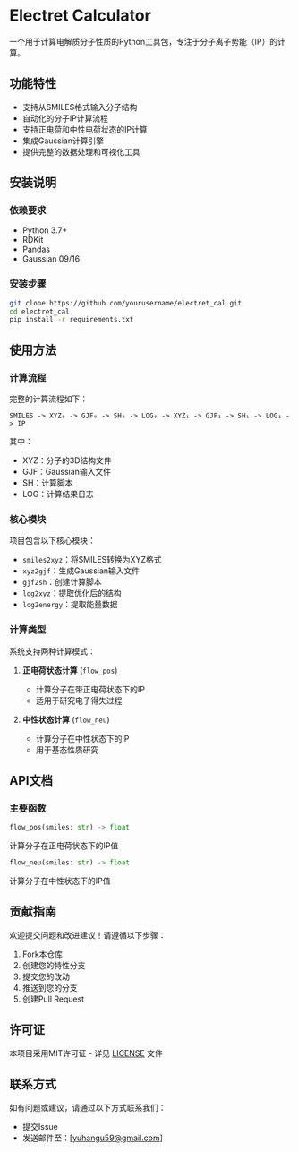 # Electret Calculator

一个用于计算电解质分子性质的Python工具包，专注于分子离子势能（IP）的计算。

## 功能特性

- 支持从SMILES格式输入分子结构
- 自动化的分子IP计算流程
- 支持正电荷和中性电荷状态的IP计算
- 集成Gaussian计算引擎
- 提供完整的数据处理和可视化工具

## 安装说明

### 依赖要求

- Python 3.7+
- RDKit
- Pandas
- Gaussian 09/16

### 安装步骤

```bash
git clone https://github.com/yourusername/electret_cal.git
cd electret_cal
pip install -r requirements.txt
```

## 使用方法

### 计算流程

完整的计算流程如下：

```
SMILES -> XYZ₀ -> GJF₀ -> SH₀ -> LOG₀ -> XYZ₁ -> GJF₁ -> SH₁ -> LOG₁ -> IP
```

其中：
- XYZ：分子的3D结构文件
- GJF：Gaussian输入文件
- SH：计算脚本
- LOG：计算结果日志

### 核心模块

项目包含以下核心模块：

- `smiles2xyz`：将SMILES转换为XYZ格式
- `xyz2gjf`：生成Gaussian输入文件
- `gjf2sh`：创建计算脚本
- `log2xyz`：提取优化后的结构
- `log2energy`：提取能量数据

### 计算类型

系统支持两种计算模式：

1. **正电荷状态计算** (`flow_pos`)
   - 计算分子在带正电荷状态下的IP
   - 适用于研究电子得失过程

2. **中性状态计算** (`flow_neu`)
   - 计算分子在中性状态下的IP
   - 用于基态性质研究

## API文档

### 主要函数

```python
flow_pos(smiles: str) -> float
```
计算分子在正电荷状态下的IP值

```python
flow_neu(smiles: str) -> float
```
计算分子在中性状态下的IP值

## 贡献指南

欢迎提交问题和改进建议！请遵循以下步骤：

1. Fork本仓库
2. 创建您的特性分支
3. 提交您的改动
4. 推送到您的分支
5. 创建Pull Request

## 许可证

本项目采用MIT许可证 - 详见 [LICENSE](LICENSE) 文件

## 联系方式

如有问题或建议，请通过以下方式联系我们：

- 提交Issue
- 发送邮件至：[yuhangu59@gmail.com]

